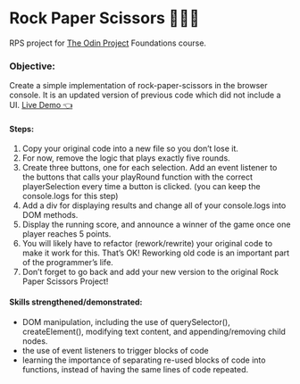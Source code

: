 # Rock Paper Scissors 👨🏾‍💻

RPS project for [The Odin Project](https://www.theodinproject.com/paths/foundations/courses/foundations/lessons/rock-paper-scissors/) Foundations course. 

### Objective: 
Create a simple implementation of rock-paper-scissors in the browser console. It is an updated version of previous code which did not include a UI. 
[Live Demo 👈](https://ikeronx.github.io/rock-paper-scissors/)

#### Steps:
1. Copy your original code into a new file so you don’t lose it. 
2. For now, remove the logic that plays exactly five rounds. 
3. Create three buttons, one for each selection. Add an event listener to the buttons that calls your playRound function with the correct playerSelection every time a button is clicked. (you can keep the console.logs for this step)
3. Add a div for displaying results and change all of your console.logs into DOM methods. 
4. Display the running score, and announce a winner of the game once one player reaches 5 points. 
5. You will likely have to refactor (rework/rewrite) your original code to make it work for this. That’s OK! Reworking old code is an important part of the programmer’s life. 
6. Don’t forget to go back and add your new version to the original Rock Paper Scissors Project! 

#### Skills strengthened/demonstrated: 
- DOM manipulation, including the use of querySelector(), createElement(), modifying text content, and appending/removing child nodes. 
- the use of event listeners to trigger blocks of code 
- learning the importance of separating re-used blocks of code into functions, instead of having the same lines of code repeated.




